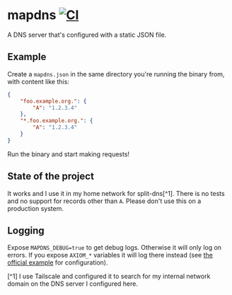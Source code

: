 # mapdns [![CI](https://github.com/bahlo/mapdns/actions/workflows/ci.yml/badge.svg)](https://github.com/bahlo/mapdns/actions/workflows/ci.yml)

A DNS server that's configured with a static JSON file.

## Example
Create a `mapdns.json` in the same directory you're running the binary from, with content like this:
```json
{
	"foo.example.org.": {
		"A": "1.2.3.4"
	},
	"*.foo.example.org.": {
		"A": "1.2.3.4"
	}
}
```

Run the binary and start making requests!

## State of the project

It works and I use it in my home network for split-dns[^1]. There is no tests and 
no support for records other than `A`. Please don't use this on a production 
system.

## Logging
Expose `MAPDNS_DEBUG=true` to get debug logs. Otherwise it will only log on 
errors. If you expose `AXIOM_*` variables it will log there instead (see 
[the official example](https://github.com/axiomhq/axiom-go/blob/596ddce01169e7717d29ae7df413808c8056a7a6/examples/zap/main.go) for configuration).

[^1] I use Tailscale and configured it to search for my internal network domain
on the DNS server I configured here.